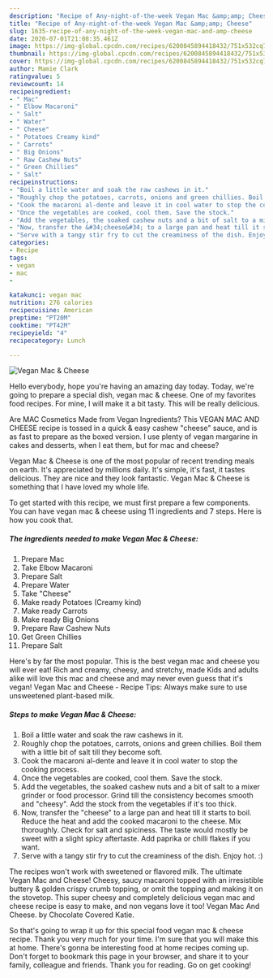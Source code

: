 ```yaml
---
description: "Recipe of Any-night-of-the-week Vegan Mac &amp;amp; Cheese"
title: "Recipe of Any-night-of-the-week Vegan Mac &amp;amp; Cheese"
slug: 1635-recipe-of-any-night-of-the-week-vegan-mac-and-amp-cheese
date: 2020-07-01T21:08:35.461Z
image: https://img-global.cpcdn.com/recipes/6200845894418432/751x532cq70/vegan-mac-cheese-recipe-main-photo.jpg
thumbnail: https://img-global.cpcdn.com/recipes/6200845894418432/751x532cq70/vegan-mac-cheese-recipe-main-photo.jpg
cover: https://img-global.cpcdn.com/recipes/6200845894418432/751x532cq70/vegan-mac-cheese-recipe-main-photo.jpg
author: Mamie Clark
ratingvalue: 5
reviewcount: 14
recipeingredient:
- " Mac"
- " Elbow Macaroni"
- " Salt"
- " Water"
- " Cheese"
- " Potatoes Creamy kind"
- " Carrots"
- " Big Onions"
- " Raw Cashew Nuts"
- " Green Chillies"
- " Salt"
recipeinstructions:
- "Boil a little water and soak the raw cashews in it."
- "Roughly chop the potatoes, carrots, onions and green chillies. Boil them with a little bit of salt till they become soft."
- "Cook the macaroni al-dente and leave it in cool water to stop the cooking process."
- "Once the vegetables are cooked, cool them. Save the stock."
- "Add the vegetables, the soaked cashew nuts and a bit of salt to a mixer grinder or food processor. Grind till the consistency becomes smooth and &#34;cheesy&#34;. Add the stock from the vegetables if it&#39;s too thick."
- "Now, transfer the &#34;cheese&#34; to a large pan and heat till it starts to boil. Reduce the heat and add the cooked macaroni to the cheese. Mix thoroughly.  Check for salt and spiciness. The taste would mostly be sweet with a slight spicy aftertaste. Add paprika or chilli flakes if you want."
- "Serve with a tangy stir fry to cut the creaminess of the dish. Enjoy hot. :)"
categories:
- Recipe
tags:
- vegan
- mac
- 

katakunci: vegan mac  
nutrition: 276 calories
recipecuisine: American
preptime: "PT20M"
cooktime: "PT42M"
recipeyield: "4"
recipecategory: Lunch

---
```



![Vegan Mac &amp; Cheese](https://img-global.cpcdn.com/recipes/6200845894418432/751x532cq70/vegan-mac-cheese-recipe-main-photo.jpg)

Hello everybody, hope you're having an amazing day today. Today, we're going to prepare a special dish, vegan mac &amp; cheese. One of my favorites food recipes. For mine, I will make it a bit tasty. This will be really delicious.

Are MAC Cosmetics Made from Vegan Ingredients? This VEGAN MAC AND CHEESE recipe is tossed in a quick &amp; easy cashew &#34;cheese&#34; sauce, and is as fast to prepare as the boxed version. I use plenty of vegan margarine in cakes and desserts, when I eat them, but for mac and cheese?

Vegan Mac &amp; Cheese is one of the most popular of recent trending meals on earth. It's appreciated by millions daily. It's simple, it's fast, it tastes delicious. They are nice and they look fantastic. Vegan Mac &amp; Cheese is something that I have loved my whole life.


To get started with this recipe, we must first prepare a few components. You can have vegan mac &amp; cheese using 11 ingredients and 7 steps. Here is how you cook that.

<!--inarticleads1-->

##### The ingredients needed to make Vegan Mac &amp; Cheese:

1. Prepare  Mac
1. Take  Elbow Macaroni
1. Prepare  Salt
1. Prepare  Water
1. Take  &#34;Cheese&#34;
1. Make ready  Potatoes (Creamy kind)
1. Make ready  Carrots
1. Make ready  Big Onions
1. Prepare  Raw Cashew Nuts
1. Get  Green Chillies
1. Prepare  Salt


Here&#39;s by far the most popular. This is the best vegan mac and cheese you will ever eat! Rich and creamy, cheesy, and stretchy, made Kids and adults alike will love this mac and cheese and may never even guess that it&#39;s vegan! Vegan Mac and Cheese - Recipe Tips: Always make sure to use unsweetened plant-based milk. 

<!--inarticleads2-->

##### Steps to make Vegan Mac &amp; Cheese:

1. Boil a little water and soak the raw cashews in it.
1. Roughly chop the potatoes, carrots, onions and green chillies. Boil them with a little bit of salt till they become soft.
1. Cook the macaroni al-dente and leave it in cool water to stop the cooking process.
1. Once the vegetables are cooked, cool them. Save the stock.
1. Add the vegetables, the soaked cashew nuts and a bit of salt to a mixer grinder or food processor. Grind till the consistency becomes smooth and &#34;cheesy&#34;. Add the stock from the vegetables if it&#39;s too thick.
1. Now, transfer the &#34;cheese&#34; to a large pan and heat till it starts to boil. Reduce the heat and add the cooked macaroni to the cheese. Mix thoroughly.  Check for salt and spiciness. The taste would mostly be sweet with a slight spicy aftertaste. Add paprika or chilli flakes if you want.
1. Serve with a tangy stir fry to cut the creaminess of the dish. Enjoy hot. :)


The recipes won&#39;t work with sweetened or flavored milk. The ultimate Vegan Mac and Cheese! Cheesy, saucy macaroni topped with an irresistible buttery &amp; golden crispy crumb topping, or omit the topping and making it on the stovetop. This super cheesy and completely delicious vegan mac and cheese recipe is easy to make, and non vegans love it too! Vegan Mac And Cheese. by Chocolate Covered Katie. 

So that's going to wrap it up for this special food vegan mac &amp; cheese recipe. Thank you very much for your time. I'm sure that you will make this at home. There's gonna be interesting food at home recipes coming up. Don't forget to bookmark this page in your browser, and share it to your family, colleague and friends. Thank you for reading. Go on get cooking!
